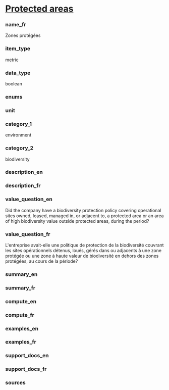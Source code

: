 
# [Protected areas](#biodiversity_policy_bool)

### name_fr

Zones protégées

### item_type

metric

### data_type

boolean

### enums



### unit



### category_1

environment

### category_2

biodiversity

### description_en



### description_fr



### value_question_en


Did the company have a biodiversity protection policy covering operational sites owned, leased,
managed in, or adjacent to, a protected area or an area of high biodiversity value outside
protected areas, during the period?


### value_question_fr


L'entreprise avait-elle une politique de protection de la biodiversité couvrant les sites
opérationnels détenus, loués, gérés dans ou adjacents à une zone protégée ou une zone à haute
valeur de biodiversité en dehors des zones protégées, au cours de la période?


### summary_en



### summary_fr



### compute_en



### compute_fr



### examples_en



### examples_fr



### support_docs_en




### support_docs_fr




### sources


            